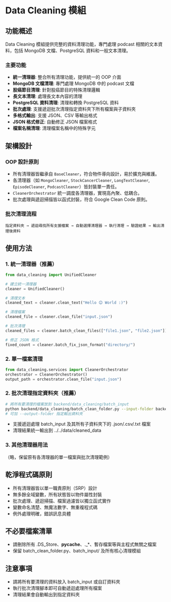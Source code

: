 # Data Cleaning 模組

## 功能概述

Data Cleaning 模組提供完整的資料清理功能，專門處理 podcast 相關的文本資料，包括 MongoDB 文檔、PostgreSQL 資料和一般文本清理。

### 主要功能

- **統一清理器**: 整合所有清理功能，提供統一的 OOP 介面
- **MongoDB 文檔清理**: 專門處理 MongoDB 中的 podcast 文檔
- **股癌節目清理**: 針對股癌節目的特殊清理邏輯
- **長文本清理**: 處理長文本內容的清理
- **PostgreSQL 資料清理**: 清理和轉換 PostgreSQL 資料
- **批次處理**: 支援遞迴批次清理指定資料夾下所有檔案與子資料夾
- **多格式輸出**: 支援 JSON、CSV 等輸出格式
- **JSON 格式修正**: 自動修正 JSON 檔案格式
- **檔案名稱清理**: 清理檔案名稱中的特殊字元

## 架構設計

### OOP 設計原則

- 所有清理器皆繼承自 `BaseCleaner`，符合物件導向設計，易於擴充與維護。
- 各清理器（如 `MongoCleaner`, `StockCancerCleaner`, `LongTextCleaner`, `EpisodeCleaner`, `PodcastCleaner`）皆封裝單一責任。
- `CleanerOrchestrator` 統一調度各清理器，實現高內聚、低耦合。
- 批次處理與遞迴掃描皆以函式封裝，符合 Google Clean Code 原則。

### 批次清理流程

```
指定資料夾 → 遞迴尋找所有支援檔案 → 自動選擇清理器 → 執行清理 → 驗證結果 → 輸出清理後資料
```

## 使用方法

### 1. 統一清理器（推薦）

```python
from data_cleaning import UnifiedCleaner

# 建立統一清理器
cleaner = UnifiedCleaner()

# 清理文本
cleaned_text = cleaner.clean_text("Hello 😊 World :)")

# 清理檔案
cleaned_file = cleaner.clean_file("input.json")

# 批次清理
cleaned_files = cleaner.batch_clean_files(["file1.json", "file2.json"])

# 修正 JSON 格式
fixed_count = cleaner.batch_fix_json_format("directory/")
```

### 2. 單一檔案清理

```python
from data_cleaning.services import CleanerOrchestrator
orchestrator = CleanerOrchestrator()
output_path = orchestrator.clean_file("input.json")
```

### 2. 批次清理指定資料夾（推薦）

```bash
# 將所有要清理的檔案放到 backend/data_cleaning/batch_input
python backend/data_cleaning/batch_clean_folder.py --input-folder backend/data_cleaning/batch_input
# 可加 --output-folder 指定輸出資料夾
```
- 支援遞迴處理 batch_input 及其所有子資料夾下的 .json/.csv/.txt 檔案
- 清理結果統一輸出到 ../../data/cleaned_data

### 3. 其他清理器用法

（略，保留原有各清理器的單一檔案與批次清理範例）

## 乾淨程式碼原則

- 所有清理器皆以單一職責原則（SRP）設計
- 無多餘全域變數，所有狀態皆以物件屬性封裝
- 批次處理、遞迴掃描、檔案過濾皆以獨立函式實作
- 變數命名清楚、無魔法數字、無重複程式碼
- 例外處理明確，錯誤訊息具體

## 不必要檔案清單

- 請刪除所有 .DS_Store、__pycache__、._*、暫存檔案等與主程式無關之檔案
- 保留 batch_clean_folder.py、batch_input/ 及所有核心清理模組

## 注意事項

- 請將所有要清理的資料放入 batch_input 或自訂資料夾
- 執行批次清理腳本即可自動遞迴處理所有檔案
- 清理結果會自動輸出到指定資料夾 
